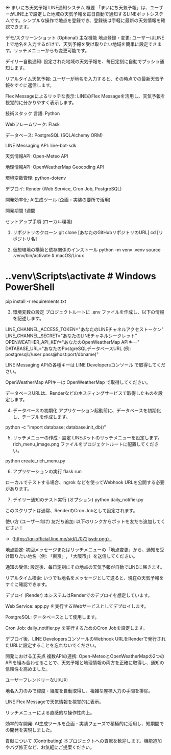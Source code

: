 ☀️ まいにち天気予報 LINE通知システム
概要
「まいにち天気予報」は、ユーザーがLINE上で設定した地域の天気予報を毎日自動で通知するLINEボットシステムです。シンプルな操作で地点を登録でき、登録後は手軽に最新の天気情報を確認できます。

デモ/スクリーンショット (Optional)
主な機能
地点登録・変更: ユーザーはLINE上で地名を入力するだけで、天気予報を受け取りたい地域を簡単に設定できます。リッチメニューからも変更可能です。

デイリー自動通知: 設定された地域の天気予報を、毎日定刻に自動でプッシュ通知します。

リアルタイム天気予報: ユーザーが地名を入力すると、その時点での最新天気予報をすぐに返信します。

Flex Messageによるリッチな表示: LINEのFlex Messageを活用し、天気予報を視覚的に分かりやすく表示します。

技術スタック
言語: Python

Webフレームワーク: Flask

データベース: PostgreSQL (SQLAlchemy ORM)

LINE Messaging API: line-bot-sdk

天気情報API: Open-Meteo API

地理情報API: OpenWeatherMap Geocoding API

環境変数管理: python-dotenv

デプロイ: Render (Web Service, Cron Job, PostgreSQL)

開発効率化: AI生成ツール (企画・実装の要所で活用)

開発期間
1週間

セットアップ手順 (ローカル環境)
1. リポジトリのクローン
git clone [あなたのGitHubリポジトリのURL]
cd [リポジトリ名]

2. 仮想環境の構築と依存関係のインストール
python -m venv .venv
source .venv/bin/activate  # macOS/Linux
# .\.venv\Scripts\activate  # Windows PowerShell
pip install -r requirements.txt

3. 環境変数の設定
プロジェクトルートに .env ファイルを作成し、以下の情報を記述します。

LINE_CHANNEL_ACCESS_TOKEN="あなたのLINEチャネルアクセストークン"
LINE_CHANNEL_SECRET="あなたのLINEチャネルシークレット"
OPENWEATHER_API_KEY="あなたのOpenWeatherMap APIキー"
DATABASE_URL="あなたのPostgreSQLデータベースURL (例: postgresql://user:pass@host:port/dbname)"

LINE Messaging APIの各種キーは LINE Developersコンソール で取得してください。

OpenWeatherMap APIキーは OpenWeatherMap で取得してください。

データベースURLは、Renderなどのホスティングサービスで取得したものを設定します。

4. データベースの初期化
アプリケーション起動前に、データベースを初期化し、テーブルを作成します。

python -c "import database; database.init_db()"

5. リッチメニューの作成・設定
LINEボットのリッチメニューを設定します。rich_menu_image.png ファイルをプロジェクトルートに配置してください。

python create_rich_menu.py

6. アプリケーションの実行
flask run

ローカルでテストする場合、ngrok などを使ってWebhook URLを公開する必要があります。

7. デイリー通知のテスト実行 (オプション)
python daily_notifier.py

このスクリプトは通常、RenderのCron Jobとして設定されます。

使い方 (ユーザー向け)
友だち追加: 以下のリンクからボットを友だち追加してください！

→（https://qr-official.line.me/sid/L/072jsvdr.png）


地点設定: 初回メッセージまたはリッチメニューの「地点変更」から、通知を受け取りたい地名（例: 「東京」, 「大阪市」）を送信してください。

通知の受信: 設定後、毎日定刻にその地点の天気予報が自動でLINEに届きます。

リアルタイム検索: いつでも地名をメッセージとして送ると、現在の天気予報をすぐに確認できます。

デプロイ (Render)
本システムはRenderでのデプロイを想定しています。

Web Service: app.py を実行するWebサービスとしてデプロイします。

PostgreSQL: データベースとして使用します。

Cron Job: daily_notifier.py を実行するためのCron Jobを設定します。

デプロイ後、LINE DevelopersコンソールのWebhook URLをRenderで発行されたURLに設定することを忘れないでください。

開発における工夫点
複数APIの連携: Open-MeteoとOpenWeatherMapの2つのAPIを組み合わせることで、天気予報と地理情報の両方を正確に取得し、通知の信頼性を高めました。

ユーザーフレンドリーなUI/UX:

地名入力のみで緯度・経度を自動取得し、複雑な座標入力の手間を排除。

LINE Flex Messageで天気情報を視覚的に表示。

リッチメニューによる直感的な操作性向上。

効率的な開発: AI生成ツールを企画・実装フェーズで積極的に活用し、短期間での開発を実現しました。

貢献について (Contributing)
本プロジェクトへの貢献を歓迎します。機能追加やバグ修正など、お気軽にご提案ください。